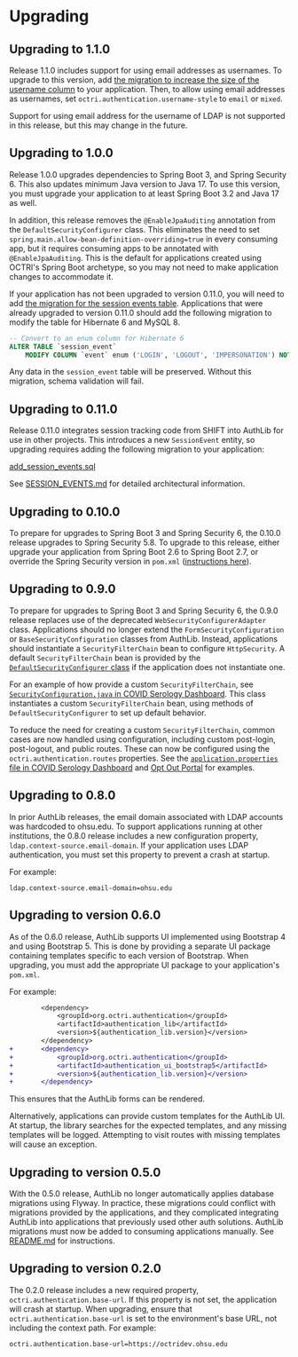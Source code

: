 # Upgrading

## Upgrading to 1.1.0

Release 1.1.0 includes support for using email addresses as usernames. To upgrade to this version, add [the migration to increase the size of the username column](./setup/migrations/V20240709104000__alter_user_enlarge_columns.sql) to your application. Then, to allow using email addresses as usernames, set `octri.authentication.username-style` to `email` or `mixed`.

Support for using email address for the username of LDAP is not supported in this release, but this may change in the future.

## Upgrading to 1.0.0

Release 1.0.0 upgrades dependencies to Spring Boot 3, and Spring Security 6. This also updates minimum Java version to Java 17. To use this version, you must upgrade your application to at least Spring Boot 3.2 and Java 17 as well.

In addition, this release removes the `@EnableJpaAuditing` annotation from the `DefaultSecurityConfigurer` class. This eliminates the need to set `spring.main.allow-bean-definition-overriding=true` in every consuming app, but it requires consuming apps to be annotated with `@EnableJpaAuditing`. This is the default for applications created using OCTRI's Spring Boot archetype, so you may not need to make application changes to accommodate it.

If your application has not been upgraded to version 0.11.0, you will need to add [the migration for the session events table](./setup/migrations/V20231020110000__add_session_events.sql). Applications that were already upgraded to version 0.11.0 should add the following migration to modify the table for Hibernate 6 and MySQL 8.

```sql
-- Convert to an enum column for Hibernate 6
ALTER TABLE `session_event`
    MODIFY COLUMN `event` enum ('LOGIN', 'LOGOUT', 'IMPERSONATION') NOT NULL;
```

Any data in the `session_event` table will be preserved. Without this migration, schema validation will fail.

## Upgrading to 0.11.0

Release 0.11.0 integrates session tracking code from SHIFT into AuthLib for use in other projects. This introduces a new `SessionEvent` entity, so upgrading requires adding the following migration to your application:

[add_session_events.sql](./setup/migrations/V20231020110000__add_session_events.sql)

See [SESSION_EVENTS.md](./docs/SESSION_EVENTS.md) for detailed architectural information.

## Upgrading to 0.10.0

To prepare for upgrades to Spring Boot 3 and Spring Security 6, the 0.10.0 release upgrades to Spring Security 5.8. To upgrade to this release, either upgrade your application from Spring Boot 2.6 to Spring Boot 2.7, or override the Spring Security version in `pom.xml` ([instructions here](https://docs.spring.io/spring-security/reference/5.8/getting-spring-security.html#getting-maven-boot)).

## Upgrading to 0.9.0

To prepare for upgrades to Spring Boot 3 and Spring Security 6, the 0.9.0 release replaces use of the deprecated `WebSecurityConfigurerAdapter` class. Applications should no longer extend the `FormSecurityConfiguration` or `BaseSecurityConfiguration` classes from AuthLib. Instead, applications should instantiate a `SecurityFilterChain` bean to configure `HttpSecurity`. A default `SecurityFilterChain` bean is provided by the [`DefaultSecurityConfigurer` class](./authentication_lib/src/main/java/org/octri/authentication/DefaultSecurityConfigurer.java) if the application does not instantiate one.

For an example of how provide a custom `SecurityFilterChain`, see [`SecurityConfiguration.java` in COVID Serology Dashboard](https://source.ohsu.edu/OCTRI-Apps/covid-serology-dashboard/blob/233d51563648389c3d093b46bb4405c3febf5e4a/src/main/java/org/octri/covid_serology_dashboard/SecurityConfiguration.java#L31-L61). This class instantiates a custom `SecurityFilterChain` bean, using methods of `DefaultSecurityConfigurer` to set up default behavior.

To reduce the need for creating a custom `SecurityFilterChain`, common cases are now handled using configuration, including custom post-login, post-logout, and public routes. These can now be configured using the `octri.authentication.routes` properties. See the [`application.properties` file in COVID Serology Dashboard](https://source.ohsu.edu/OCTRI-Apps/covid-serology-dashboard/blob/233d51563648389c3d093b46bb4405c3febf5e4a/src/main/resources/application.properties#L62-L63) and [Opt Out Portal](https://source.ohsu.edu/OCTRI-Apps/optout-boot/blob/c04b4577cb9dad500dd41b7bb994438c0c3d8690/src/main/resources/application.properties#L18-L19) for examples.

## Upgrading to 0.8.0

In prior AuthLib releases, the email domain associated with LDAP accounts was hardcoded to ohsu.edu. To support applications running at other institutions, the 0.8.0 release includes a new configuration property, `ldap.context-source.email-domain`. If your application uses LDAP authentication, you must set this property to prevent a crash at startup.

For example:

```
ldap.context-source.email-domain=ohsu.edu
```

## Upgrading to version 0.6.0

As of the 0.6.0 release, AuthLib supports UI implemented using Bootstrap 4 and using Bootstrap 5. This is done by providing a separate UI package containing templates specific to each version of Bootstrap. When upgrading, you must add the appropriate UI package to your application's `pom.xml`.

For example:

```diff
 		<dependency>
 			<groupId>org.octri.authentication</groupId>
 			<artifactId>authentication_lib</artifactId>
 			<version>${authentication_lib.version}</version>
 		</dependency>
+		<dependency>
+			<groupId>org.octri.authentication</groupId>
+			<artifactId>authentication_ui_bootstrap5</artifactId>
+			<version>${authentication_lib.version}</version>
+		</dependency>
```

This ensures that the AuthLib forms can be rendered.

Alternatively, applications can provide custom templates for the AuthLib UI. At startup, the library searches for the expected templates, and any missing templates will be logged. Attempting to visit routes with missing templates will cause an exception.

## Upgrading to version 0.5.0

With the 0.5.0 release, AuthLib no longer automatically applies database migrations using Flyway. In practice, these migrations could conflict with migrations provided by the applications, and they complicated integrating AuthLib into applications that previously used other auth solutions. AuthLib migrations must now be added to consuming applications manually. See [README.md](./README.md) for instructions.

## Upgrading to version 0.2.0

The 0.2.0 release includes a new required property, `octri.authentication.base-url`. If this property is not set, the application will crash at startup. When upgrading, ensure that `octri.authentication.base-url` is set to the environment's base URL, not including the context path. For example:

```
octri.authentication.base-url=https://octridev.ohsu.edu
```